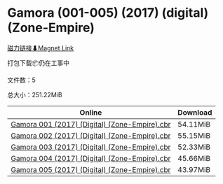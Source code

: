 # Gamora (001-005) (2017) (digital) (Zone-Empire)

[磁力链接⬇Magnet Link](magnet:?xt=urn:btih:73d56eeaf450a5a54d9ca66061050da2a26b0427&dn=Gamora%20%28001-005%29%20%282017%29%20%28digital%29%20%28Zone-Empire%29)

打包下载📦仍在工事中

文件数：5

总大小：251.22MiB

Online | Download
--- | ---
[Gamora 001 (2017) (Digital) (Zone-Empire).cbr](https://github.com/alicewish/markdown/blob/master/comic/Gamora-001-2017-Digital-Zone-Empire-cbr.md) | 54.11MiB
[Gamora 002 (2017) (Digital) (Zone-Empire).cbr](https://github.com/alicewish/markdown/blob/master/comic/Gamora-002-2017-Digital-Zone-Empire-cbr.md) | 55.15MiB
[Gamora 003 (2017) (Digital) (Zone-Empire).cbr](https://github.com/alicewish/markdown/blob/master/comic/Gamora-003-2017-Digital-Zone-Empire-cbr.md) | 52.33MiB
[Gamora 004 (2017) (Digital) (Zone-Empire).cbr](https://github.com/alicewish/markdown/blob/master/comic/Gamora-004-2017-Digital-Zone-Empire-cbr.md) | 45.66MiB
[Gamora 005 (2017) (Digital) (Zone-Empire).cbr](https://github.com/alicewish/markdown/blob/master/comic/Gamora-005-2017-Digital-Zone-Empire-cbr.md) | 43.97MiB
